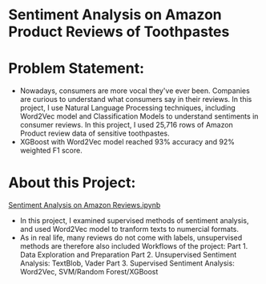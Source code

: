 # Sentiment Analysis on Amazon Product Reviews of Toothpastes

# Problem Statement:
- Nowadays, consumers are more vocal they've ever been. Companies are curious to understand what consumers say in their reviews. In this project, I use Natural Language Processing techniques, including Word2Vec model and Classification Models to understand sentiments in consumer reviews. In this project, I used 25,716 rows of Amazon Product review data of sensitive toothpastes. 
- XGBoost with Word2Vec model reached 93% accuracy and 92% weighted F1 score.

# About this Project: 
[Sentiment Analysis on Amazon Reviews.ipynb](https://github.com/yutinggong/sentimentAnalysisAmazonReviews/blob/master/Sentiment%20Analysis%20on%20Amazon%20Reviews.ipynb)
- In this project, I examined supervised methods of sentiment analysis, and used Word2Vec model to tranform texts to numercial formats.
- As in real life, many reviews do not come with labels, unsupervised methods are therefore also included
Workflows of the project:
Part 1. Data Exploration and Preparation
Part 2. Unsupervised Sentiment Analysis: TextBlob, Vader
Part 3. Supervised Sentiment Analysis: Word2Vec, SVM/Random Forest/XGBoost
